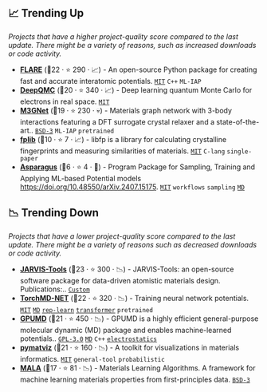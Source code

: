 ## 📈 Trending Up

_Projects that have a higher project-quality score compared to the last update. There might be a variety of reasons, such as increased downloads or code activity._

- <b><a href="https://github.com/mir-group/flare">FLARE</a></b> (🥇22 ·  ⭐ 290 · 📈) - An open-source Python package for creating fast and accurate interatomic potentials. <code><a href="http://bit.ly/34MBwT8">MIT</a></code> <code>C++</code> <code>ML-IAP</code>
- <b><a href="https://github.com/deepqmc/deepqmc">DeepQMC</a></b> (🥇20 ·  ⭐ 340 · 📈) - Deep learning quantum Monte Carlo for electrons in real space. <code><a href="http://bit.ly/34MBwT8">MIT</a></code>
- <b><a href="https://github.com/materialsvirtuallab/m3gnet">M3GNet</a></b> (🥈19 ·  ⭐ 230 · 💀) - Materials graph network with 3-body interactions featuring a DFT surrogate crystal relaxer and a state-of-the-art.. <code><a href="http://bit.ly/3aKzpTv">BSD-3</a></code> <code>ML-IAP</code> <code>pretrained</code>
- <b><a href="https://github.com/Rutgers-ZRG/libfp">fplib</a></b> (🥉10 ·  ⭐ 7 · 📈) - libfp is a library for calculating crystalline fingerprints and measuring similarities of materials. <code><a href="http://bit.ly/34MBwT8">MIT</a></code> <code>C-lang</code> <code>single-paper</code>
- <b><a href="https://github.com/MMunibas/Asparagus">Asparagus</a></b> (🥉6 ·  ⭐ 4 · 🐣) - Program Package for Sampling, Training and Applying ML-based Potential models https://doi.org/10.48550/arXiv.2407.15175. <code><a href="http://bit.ly/34MBwT8">MIT</a></code> <code>workflows</code> <code>sampling</code> <a href="https://en.wikipedia.org/wiki/Molecular_dynamics"><code>MD</code></a>

## 📉 Trending Down

_Projects that have a lower project-quality score compared to the last update. There might be a variety of reasons such as decreased downloads or code activity._

- <b><a href="https://github.com/usnistgov/jarvis">JARVIS-Tools</a></b> (🥈23 ·  ⭐ 300 · 📉) - JARVIS-Tools: an open-source software package for data-driven atomistic materials design. Publications:.. <code><a href="https://github.com/usnistgov/jarvis/blob/master/LICENSE.rst">Custom</a></code>
- <b><a href="https://github.com/torchmd/torchmd-net">TorchMD-NET</a></b> (🥇22 ·  ⭐ 320 · 📉) - Training neural network potentials. <code><a href="http://bit.ly/34MBwT8">MIT</a></code> <a href="https://en.wikipedia.org/wiki/Molecular_dynamics"><code>MD</code></a> <a href="https://en.wikipedia.org/wiki/Feature_learning"><code>rep-learn</code></a> <a href="https://en.wikipedia.org/wiki/Transformer_(machine_learning_model)"><code>transformer</code></a> <code>pretrained</code>
- <b><a href="https://github.com/brucefan1983/GPUMD">GPUMD</a></b> (🥈21 ·  ⭐ 450 · 📉) - GPUMD is a highly efficient general-purpose molecular dynamic (MD) package and enables machine-learned potentials.. <code><a href="http://bit.ly/2M0xdwT">GPL-3.0</a></code> <a href="https://en.wikipedia.org/wiki/Molecular_dynamics"><code>MD</code></a> <code>C++</code> <a href="https://en.wikipedia.org/wiki/Electrostatics"><code>electrostatics</code></a>
- <b><a href="https://github.com/janosh/pymatviz">pymatviz</a></b> (🥈21 ·  ⭐ 160 · 📉) - A toolkit for visualizations in materials informatics. <code><a href="http://bit.ly/34MBwT8">MIT</a></code> <code>general-tool</code> <code>probabilistic</code>
- <b><a href="https://github.com/mala-project/mala">MALA</a></b> (🥇17 ·  ⭐ 81 · 📉) - Materials Learning Algorithms. A framework for machine learning materials properties from first-principles data. <code><a href="http://bit.ly/3aKzpTv">BSD-3</a></code>

